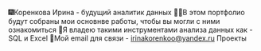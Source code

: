 🎆Коренкова Ирина - будущий аналитик данных
💁‍♀️В этом портфолио будут собраны мои основнве работы, чтобы вы могли с ними ознакомиться
👾Я владею такими инструментами анализа данных как - SQL и Excel
📧Мой email для связи - irinakorenkoo@yandex.ru
Проекты

